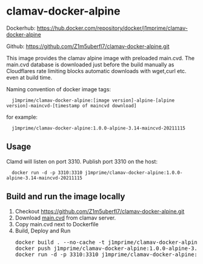 # clamav-docker-alpine
Dockerhub: https://hub.docker.com/repository/docker/j1mprime/clamav-docker-alpine

Github: https://github.com/Z1m5uberfl7/clamav-docker-alpine.git

This image provides the clamav alpine image with preloaded main.cvd. 
The main.cvd database is downloaded just before the build manually as Cloudflares rate limiting blocks automatic downloads with wget,curl etc. even at build time.

Naming convention of docker image tags:  

      j1mprime/clamav-docker-alpine:[image version]-alpine-[alpine version]-maincvd-[timestamp of maincvd download]

for example:
      
      j1mprime/clamav-docker-alpine:1.0.0-alpine-3.14-maincvd-20211115

## Usage
Clamd  will listen on port 3310. Publish port 3310 on the host:

      docker run -d -p 3310:3310 j1mprime/clamav-docker-alpine:1.0.0-alpine-3.14-maincvd-20211115

## Build and run the image locally
1. Checkout https://github.com/Z1m5uberfl7/clamav-docker-alpine.git
1. Download <a href="database.clamav.net/main.cvd?">main.cvd</a> from clamav server.
2. Copy main.cvd next to Dockerfile
2. Build, Deploy and Run
    <pre>docker build . --no-cache -t j1mprime/clamav-docker-alpine:1.0.0-alpine-3.14-maincvd-20211115
   docker push j1mprime/clamav-docker-alpine:1.0.0-alpine-3.14-maincvd-20211115
   docker run -d -p 3310:3310 j1mprime/clamav-docker-alpine:1.0.0-alpine-3.14-maincvd-20211115</pre>